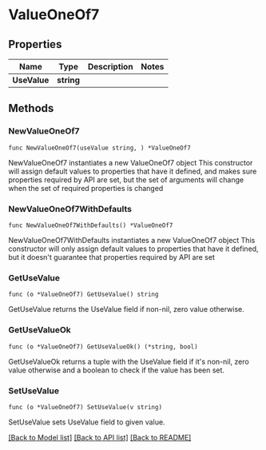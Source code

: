 # ValueOneOf7

## Properties

Name | Type | Description | Notes
------------ | ------------- | ------------- | -------------
**UseValue** | **string** |  | 

## Methods

### NewValueOneOf7

`func NewValueOneOf7(useValue string, ) *ValueOneOf7`

NewValueOneOf7 instantiates a new ValueOneOf7 object
This constructor will assign default values to properties that have it defined,
and makes sure properties required by API are set, but the set of arguments
will change when the set of required properties is changed

### NewValueOneOf7WithDefaults

`func NewValueOneOf7WithDefaults() *ValueOneOf7`

NewValueOneOf7WithDefaults instantiates a new ValueOneOf7 object
This constructor will only assign default values to properties that have it defined,
but it doesn't guarantee that properties required by API are set

### GetUseValue

`func (o *ValueOneOf7) GetUseValue() string`

GetUseValue returns the UseValue field if non-nil, zero value otherwise.

### GetUseValueOk

`func (o *ValueOneOf7) GetUseValueOk() (*string, bool)`

GetUseValueOk returns a tuple with the UseValue field if it's non-nil, zero value otherwise
and a boolean to check if the value has been set.

### SetUseValue

`func (o *ValueOneOf7) SetUseValue(v string)`

SetUseValue sets UseValue field to given value.



[[Back to Model list]](../README.md#documentation-for-models) [[Back to API list]](../README.md#documentation-for-api-endpoints) [[Back to README]](../README.md)


